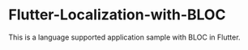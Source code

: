 # Flutter-Localization-with-BLOC
 This is a language supported application sample with BLOC in Flutter.

